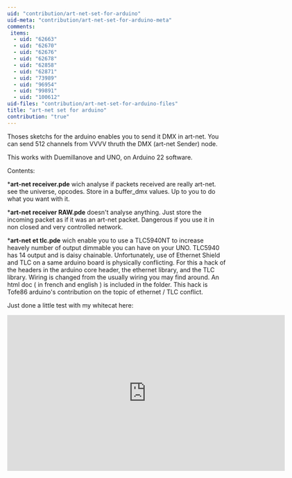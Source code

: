 ```yaml
---
uid: "contribution/art-net-set-for-arduino"
uid-meta: "contribution/art-net-set-for-arduino-meta"
comments: 
 items: 
  - uid: "62663"
  - uid: "62670"
  - uid: "62676"
  - uid: "62678"
  - uid: "62858"
  - uid: "62871"
  - uid: "73989"
  - uid: "96954"
  - uid: "99891"
  - uid: "100612"
uid-files: "contribution/art-net-set-for-arduino-files"
title: "art-net set for arduino"
contribution: "true"
---
```


Thoses sketchs for the arduino enables you to send it DMX in art-net. You can send 512 channels from VVVV thruth the DMX (art-net Sender) node.

This works with Duemillanove and UNO, on Arduino 22 software.

Contents:

***art-net receiver.pde** wich analyse if packets received are really art-net. see the universe, opcodes. Store in a buffer_dmx values. Up to you to do what you want with it.

***art-net receiver RAW.pde** doesn't analyse anything. Just store the incoming packet as if it was an art-net packet. Dangerous if you use it in non closed and very controlled network.

***art-net et tlc.pde** wich enable you to use a TLC5940NT to increase heavely number of output dimmable you can have on your UNO. 
TLC5940 has 14 output and is daisy chainable. Unfortunately, use of Ethernet Shield and TLC on a same arduino board is physically conflicting. 
For this a hack of the headers in the arduino core header, the ethernet library, and the TLC library. 
Wiring is changed from the usually wiring you may find around.
An html doc ( in french and english ) is included in the folder. 
This hack is  Tofe86 arduino's contribution on the topic of ethernet / TLC conflict.

Just done a little test with my whitecat here: <div class="vimeo embed-responsive embed-responsive-16by9 mt-3 mb-4">
    <iframe title="vimeo-player" src="https://player.vimeo.com/video/22679194" width="640" height="360" frameborder="0" allowfullscreen></iframe>
</div>

